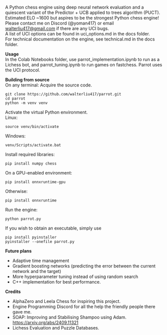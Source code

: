 A Python chess engine using deep neural network evaluation and a quiescent variant of the Predictor + UCB applied to trees algorithm (PUCT).\
Estimated ELO ~1600 but aspires to be the strongest Python chess engine!\
Please contact me on Discord (@yoman417) or email walterliu417@gmail.com if there are any UCI bugs.\
A list of UCI options can be found in uci_options.md in the docs folder.\
For technical documentation on the engine, see technical.md in the docs folder.

**Usage**\
In the Colab Notebooks folder, use parrot_implementation.ipynb to run as a Lichess bot, and parrot_tuning.ipynb to run games on fastchess.
Parrot uses the UCI protocol.

**Building from source**\
On any terminal:
Acquire the source code.
```
git clone https://github.com/walterliu417/parrot.git
cd parrot
python -m venv venv
```
Activate the virtual Python environment.\
Linux:
```
source venv/bin/activate
```
Windows:
```
venv/Scripts/activate.bat
```
Install required libraries:
```
pip install numpy chess
```
On a GPU-enabled environment:
```
pip install onnxruntime-gpu
```
Otherwise:
```
pip install onnxruntime
```
Run the engine:
```
python parrot.py
```
If you wish to obtain an executable, simply use
```
pip install pyinstaller
pyinstaller --onefile parrot.py
```

**Future plans**
- Adaptive time management
- Gradient boosting networks (predicting the error between the current network and the target)
- More hyperparameter tuning instead of using random search
- C++ implementation for best performance.

**Credits**
- AlphaZero and Leela Chess for inspiring this project.
- Engine Programming Discord for all the help the friendly people there gave me.
- SOAP: Improving and Stabilising Shampoo using Adam. https://arxiv.org/abs/2409.11321
- Lichess Evaluation and Puzzle Databases.
